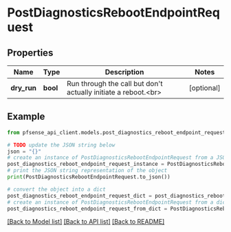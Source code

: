 # PostDiagnosticsRebootEndpointRequest


## Properties

Name | Type | Description | Notes
------------ | ------------- | ------------- | -------------
**dry_run** | **bool** | Run through the call but don&#39;t actually initiate a reboot.&lt;br&gt; | [optional] 

## Example

```python
from pfsense_api_client.models.post_diagnostics_reboot_endpoint_request import PostDiagnosticsRebootEndpointRequest

# TODO update the JSON string below
json = "{}"
# create an instance of PostDiagnosticsRebootEndpointRequest from a JSON string
post_diagnostics_reboot_endpoint_request_instance = PostDiagnosticsRebootEndpointRequest.from_json(json)
# print the JSON string representation of the object
print(PostDiagnosticsRebootEndpointRequest.to_json())

# convert the object into a dict
post_diagnostics_reboot_endpoint_request_dict = post_diagnostics_reboot_endpoint_request_instance.to_dict()
# create an instance of PostDiagnosticsRebootEndpointRequest from a dict
post_diagnostics_reboot_endpoint_request_from_dict = PostDiagnosticsRebootEndpointRequest.from_dict(post_diagnostics_reboot_endpoint_request_dict)
```
[[Back to Model list]](../README.md#documentation-for-models) [[Back to API list]](../README.md#documentation-for-api-endpoints) [[Back to README]](../README.md)


